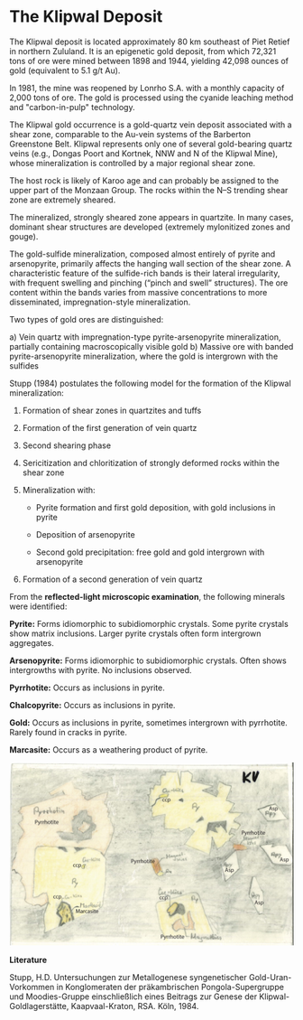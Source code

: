 # The Klipwal Deposit

The Klipwal deposit is located approximately 80 km southeast of Piet Retief in northern Zululand. It is an epigenetic gold deposit, from which 72,321 tons of ore were mined between 1898 and 1944, yielding 42,098 ounces of gold (equivalent to 5.1 g/t Au).

In 1981, the mine was reopened by Lonrho S.A. with a monthly capacity of 2,000 tons of ore. The gold is processed using the cyanide leaching method and "carbon-in-pulp" technology.

The Klipwal gold occurrence is a gold-quartz vein deposit associated with a shear zone, comparable to the Au-vein systems of the Barberton Greenstone Belt. Klipwal represents only one of several gold-bearing quartz veins (e.g., Dongas Poort and Kortnek, NNW and N of the Klipwal Mine), whose mineralization is controlled by a major regional shear zone.

The host rock is likely of Karoo age and can probably be assigned to the upper part of the Monzaan Group. The rocks within the N–S trending shear zone are extremely sheared.

The mineralized, strongly sheared zone appears in quartzite. In many cases, dominant shear structures are developed (extremely mylonitized zones and gouge).

The gold-sulfide mineralization, composed almost entirely of pyrite and arsenopyrite, primarily affects the hanging wall section of the shear zone. A characteristic feature of the sulfide-rich bands is their lateral irregularity, with frequent swelling and pinching (“pinch and swell” structures). The ore content within the bands varies from massive concentrations to more disseminated, impregnation-style mineralization.

Two types of gold ores are distinguished:

a) Vein quartz with impregnation-type pyrite-arsenopyrite mineralization, partially containing macroscopically visible gold
b) Massive ore with banded pyrite-arsenopyrite mineralization, where the gold is intergrown with the sulfides

Stupp (1984) postulates the following model for the formation of the Klipwal mineralization:

1. Formation of shear zones in quartzites and tuffs

2. Formation of the first generation of vein quartz

3. Second shearing phase

4. Sericitization and chloritization of strongly deformed rocks within the shear zone

5. Mineralization with:

    - Pyrite formation and first gold deposition, with gold inclusions in pyrite

    - Deposition of arsenopyrite

    - Second gold precipitation: free gold and gold intergrown with arsenopyrite

6. Formation of a second generation of vein quartz

From the **reflected-light microscopic examination**, the following minerals were identified:

**Pyrite:** Forms idiomorphic to subidiomorphic crystals. Some pyrite crystals show matrix inclusions. Larger pyrite crystals often form intergrown aggregates.

**Arsenopyrite:** Forms idiomorphic to subidiomorphic crystals. Often shows intergrowths with pyrite. No inclusions observed.

**Pyrrhotite:** Occurs as inclusions in pyrite.

**Chalcopyrite:** Occurs as inclusions in pyrite.

**Gold:** Occurs as inclusions in pyrite, sometimes intergrown with pyrrhotite. Rarely found in cracks in pyrite.

**Marcasite:** Occurs as a weathering product of pyrite.

![Klipwal](https://github.com/DinaKlim/OD_RL_notes/blob/main/RL_notes/21_Klipwal/21%20Klipwal%20sketch.jpg)

**Literature**

Stupp, H.D.
Untersuchungen zur Metallogenese syngenetischer Gold-Uran-Vorkommen in Konglomeraten der präkambri­schen Pongola-Supergruppe und Moodies-Gruppe einschließlich eines Beitrags zur Genese der Klipwal-Goldlagerstätte, Kaapvaal-Kraton, RSA.
Köln, 1984.
